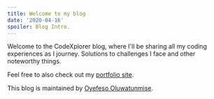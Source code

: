 ```yaml
---
title: Welcome to my blog
date: '2020-04-16'
spoiler: Blog Intro.
---
```


Welcome to the CodeXplorer blog, where I'll be sharing all my coding experiences as I journey.
Solutions to challenges I face and other noteworthy things.

Feel free to also check out my [portfolio site](https://blacpanda.herokuapp.com).

This blog is maintained by [Oyefeso Oluwatunmise](https://www.twitter.com/oyefesotunmise).